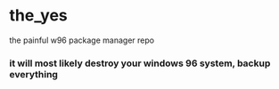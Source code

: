 # the_yes
the painful w96 package manager repo  
### it will most likely destroy your windows 96 system, backup everything
